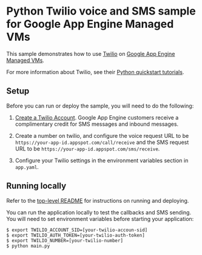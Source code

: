 # Python Twilio voice and SMS sample for Google App Engine Managed VMs

This sample demonstrates how to use [Twilio](https://www.twilio.com) on [Google App Engine Managed VMs](https://cloud.google.com/appengine).

For more information about Twilio, see their [Python quickstart tutorials](https://www.twilio.com/docs/quickstart/python).

## Setup

Before you can run or deploy the sample, you will need to do the following:

1. [Create a Twilio Account](http://ahoy.twilio.com/googlecloudplatform). Google App Engine
customers receive a complimentary credit for SMS messages and inbound messages.

2. Create a number on twilio, and configure the voice request URL to be ``https://your-app-id.appspot.com/call/receive``
and the SMS request URL to be ``https://your-app-id.appspot.com/sms/receive``.

3. Configure your Twilio settings in the environment variables section in ``app.yaml``.

## Running locally

Refer to the [top-level README](../README.md) for instructions on running and deploying.

You can run the application locally to test the callbacks and SMS sending. You
will need to set environment variables before starting your application:

    $ export TWILIO_ACCOUNT_SID=[your-twilio-accoun-sid]
    $ export TWILIO_AUTH_TOKEN=[your-twilio-auth-token]
    $ export TWILIO_NUMBER=[your-twilio-number]
    $ python main.py

